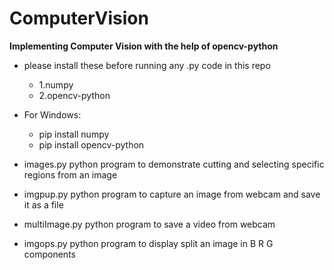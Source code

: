 # ComputerVision

__Implementing Computer Vision with the help of opencv-python__

* please install these before running any .py code in this repo 
  * 1.numpy 
  * 2.opencv-python 
* For Windows: 
  * pip install numpy 
  * pip install opencv-python

* images.py python program to demonstrate cutting and selecting specific regions from an image 
* imgpup.py python program to capture an image from webcam and save it as a file 
* multiImage.py python program to save a video from webcam 
* imgops.py python program to display split an image in B R G components
